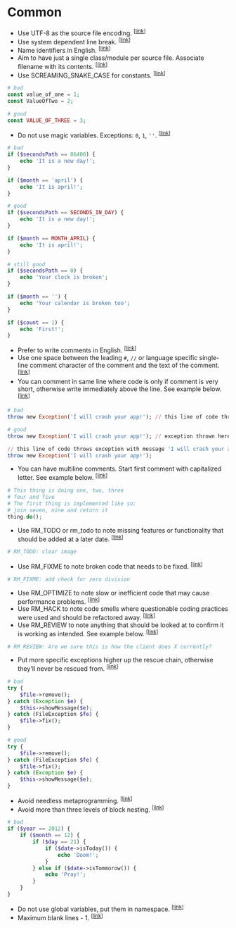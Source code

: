Common
======

* <a name="encoding"></a>Use UTF-8 as the source file encoding. <sup>[[link](#encoding)]</sup>
* <a name="line-break"></a>Use system dependent line break. <sup>[[link](#line-break)]</sup>
* <a name="identifiers-naming"></a>Name identifiers in English. <sup>[[link](#identifiers-naming)]</sup>
* <a name="modularity"></a>Aim to have just a single class/module per source file. Associate filename with its contents. <sup>[[link](#modularity)]</sup>
* <a name="constants-naming"></a>Use SCREAMING_SNAKE_CASE for constants. <sup>[[link](#constants-naming)]</sup>
```PHP
# bad
const value_of_one = 1;
const ValueOfTwo = 2;

# good
const VALUE_OF_THREE = 3;
```
* <a name="magic-variables"></a>Do not use magic variables. Exceptions: `0`, `1`, `''`. <sup>[[link](#magic-variables)]</sup>
```PHP
# bad
if ($secondsPath == 86400) {
    echo 'It is a new day!';
}

if ($month == 'april') {
    echo 'It is april!';
}

# good
if ($secondsPath == SECONDS_IN_DAY) {
    echo 'It is a new day!';
}

if ($month == MONTH_APRIL) {
    echo 'It is april!';
}

# still good
if ($secondsPath == 0) {
    echo 'Your clock is broken';
}

if ($month == '') {
    echo 'Your calendar is broken too';
}

if ($count == 1) {
    echo 'First!';
}

```
* <a name="commenting"></a>Prefer to write comments in English. <sup>[[link](#commenting)]</sup>
* <a name="comment-sign"></a>Use one space between the leading `#`, `//` or language specific single-line comment character of the comment and the text of the comment. <sup>[[link](#comment-sign)]</sup>
* <a name="comment-place"></a>You can comment in same line where code is only if comment is very short, otherwise write immediately above the line. See example below. <sup>[[link](#comment-place)]</sup>
```Ruby
# bad
throw new Exception('I will crash your app!'); // this line of code throws exception with message 'I will crash your app!'

# good
throw new Exception('I will crash your app!'); // exception thrown here

// this line of code throws exception with message 'I will crash your app!'
throw new Exception('I will crash your app!');
```
* <a name="multiline-comments"></a>You can have multiline comments. Start first comment with capitalized letter. See example below. <sup>[[link](#multiline-comments)]</sup>
```PHP
# This thing is doing one, two, three
# four and five
# The first thing is implemented like so:
# join seven, nine and return it
thing.do();
```
* <a name="annotation-todo"></a>Use RM_TODO or rm_todo to note missing features or functionality that should be added at a later date. <sup>[[link](#annotation-todo)]</sup>
```PHP
# RM_TODO: clear image
```
* <a name="annotation-fixme"></a>Use RM_FIXME to note broken code that needs to be fixed. <sup>[[link](#annotation-fixme)]</sup>
```PHP
# RM_FIXME: add check for zero division
```
* <a name="annotation-optimize"></a>Use RM_OPTIMIZE to note slow or inefficient code that may cause performance problems. <sup>[[link](#annotation-optimize)]</sup>
* <a name="annotation-hack"></a>Use RM_HACK to note code smells where questionable coding practices were used and should be refactored away. <sup>[[link](#annotation-hack)]</sup>
* <a name="annotation-review"></a>Use RM_REVIEW to note anything that should be looked at to confirm it is working as intended. See example below. <sup>[[link](#annotation-review)]</sup>
```Ruby
# RM_REVIEW: Are we sure this is how the client does X currently?
```
* <a name="exceptions-order"></a>Put more specific exceptions higher up the rescue chain, otherwise they'll never be rescued from. <sup>[[link](#exceptions-order)]</sup>
```PHP
# bad
try {
    $file->remove();
} catch (Exception $e) {
    $this->showMessage($e);
} catch (FileException $fe) {
    $file->fix();
}

# good
try {
    $file->remove();
} catch (FileException $fe) {
    $file->fix();
} catch (Exception $e) {
    $this->showMessage($e);
}
```
* <a name="metaprogramming"></a>Avoid needless metaprogramming. <sup>[[link](#metaprogramming)]</sup>
* <a name="nesting-level"></a>Avoid more than three levels of block nesting. <sup>[[link](#nesting-level)]</sup>
```PHP
# bad
if ($year == 2012) {
    if ($month == 12) {
        if ($day == 21) {
            if ($date->isToday()) {
                echo 'Doom!';
            }
        } else if ($date->isTommorow()) {
            echo 'Pray!';
        }
    }
}
```
* <a name="global-variables"></a>Do not use global variables, put them in namespace. <sup>[[link](#global-variables)]</sup>
* <a name="blank-lines"></a>Maximum blank lines - 1. <sup>[[link](#blank-lines)]</sup>